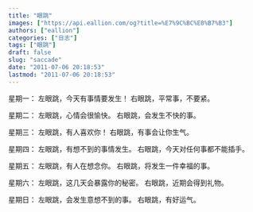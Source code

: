 ```yaml
---
title: "眼跳"
images: ["https://api.eallion.com/og?title=%E7%9C%BC%E8%B7%B3"]
authors: ["eallion"]
categories: ["日志"]
tags: ["眼跳"]
draft: false
slug: "saccade"
date: "2011-07-06 20:18:53"
lastmod: "2011-07-06 20:18:53"
---
```


星期一：
左眼跳，今天有事情要发生！
右眼跳，平常事，不要紧。

星期二：
左眼跳，心情会很愉快。
右眼跳，会发生不快的事。

星期三：
左眼跳，有人喜欢你！
右眼跳，有事会让你生气。

星期四：
左眼跳，有想不到的事情发生。
右眼跳，今天对任何事都不能插手。

星期五：
左眼跳，有人在想念你。
右眼跳，将发生一件幸福的事。

星期六：
左眼跳，这几天会暴露你的秘密。
右眼跳，近期会得到礼物。

星期日：
左眼跳，会发生意想不到的事。
右眼跳，有好运气。
